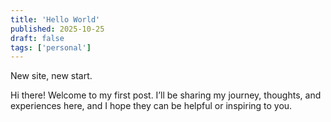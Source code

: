 ```yaml
---
title: 'Hello World'
published: 2025-10-25
draft: false
tags: ['personal']
---
```


New site, new start.

Hi there! Welcome to my first post. I’ll be sharing my journey, thoughts, and experiences here, and I hope they can be helpful or inspiring to you.
